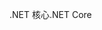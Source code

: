 <span data-ttu-id="d0525-101">.NET 核心</span><span class="sxs-lookup"><span data-stu-id="d0525-101">.NET Core</span></span>